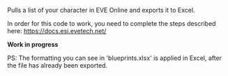 Pulls a list of your character in EVE Online and exports it to Excel.

In order for this code to work, you need to complete the steps described here:
https://docs.esi.evetech.net/

**Work in progress**

PS: The formatting you can see in 'blueprints.xlsx' is applied in Excel, after the file has already been exported.